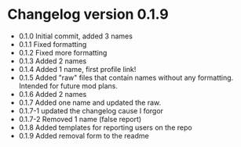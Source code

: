 # Changelog version 0.1.9
- 0.1.0 Initial commit, added 3 names
- 0.1.1 Fixed formatting
- 0.1.2 Fixed more formatting
- 0.1.3 Added 2 names
- 0.1.4 Added 1 name, first profile link!
- 0.1.5 Added "raw" files that contain names without any formatting. Intended for future mod plans.
- 0.1.6 Added 2 names
- 0.1.7 Added one name and updated the raw.
- 0.1.7-1 updated the changelog cause I forgor
- 0.1.7-2 Removed 1 name (false report)
- 0.1.8 Added templates for reporting users on the repo
- 0.1.9 Added removal form to the readme

